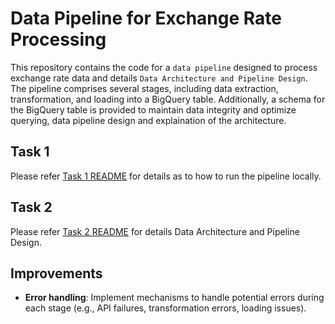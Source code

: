 # Data Pipeline for Exchange Rate Processing

This repository contains the code for a `data pipeline` designed to process exchange rate data and details `Data Architecture and Pipeline Design`. The pipeline comprises several stages, including data extraction, transformation, and loading into a BigQuery table. Additionally, a schema for the BigQuery table is provided to maintain data integrity and optimize querying, data pipeline design and  explaination of the architecture.

## Task 1
Please refer [Task 1 README](https://github.com/karmani1997/exchange-rate-data-engineer-challenge/tree/main/pipeline) for details as to how to run the pipeline locally.

## Task 2
Please refer [Task 2 README](https://github.com/karmani1997/exchange-rate-data-engineer-challenge/tree/main/task-2) for details Data Architecture and Pipeline Design.

## Improvements
- **Error handling**: Implement mechanisms to handle potential errors during each stage (e.g., API failures, transformation errors, loading issues).